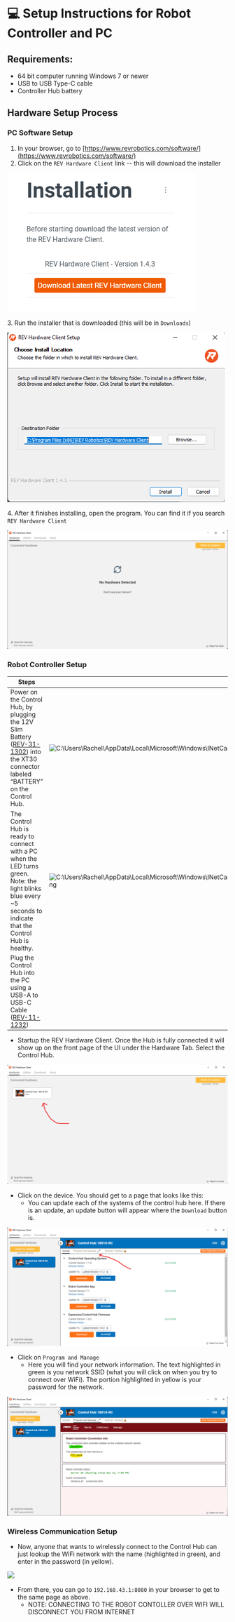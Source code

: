 # 💻 Setup Instructions for Robot Controller and PC

## Requirements:

* 64 bit computer running Windows 7 or newer
* USB to USB Type-C cable
* Controller Hub battery

## Hardware Setup Process

### PC Software Setup

1. In your browser, go to [https://www.revrobotics.com/software/](https://www.revrobotics.com/software/)
2. Click on the `REV Hardware Client` link -- this will download the installer

![](<.gitbook/assets/Screenshot 2022-07-15 134143 (2) (1).png>)

3\. Run the installer that is downloaded (this will be in `Downloads`)

![](<.gitbook/assets/Screenshot 2022-07-15 135021 (1) (1).png>)

4\. After it finishes installing, open the program. You can find it if you search `REV Hardware Client`&#x20;

![](<.gitbook/assets/Screenshot 2022-07-15 151104 (2) (2).png>)

### Robot Controller Setup

| Steps                                                                                                                                                                              |                                                                                                                                                                                          |
| ---------------------------------------------------------------------------------------------------------------------------------------------------------------------------------- | ---------------------------------------------------------------------------------------------------------------------------------------------------------------------------------------- |
| Power on the Control Hub, by plugging the 12V Slim Battery ([REV-31-1302](https://www.revrobotics.com/rev-31-1302/)) into the XT30 connector labeled “BATTERY” on the Control Hub. | ![C:\Users\Rachel\AppData\Local\Microsoft\Windows\INetCache\Content.Word\g20714.png](.gitbook/assets/assets\_ftc-control-system\_-m8mwlchiogumbehgdmq\_-m8n18ghm0emnjzrchez\_48.png)     |
| The Control Hub is ready to connect with a PC when the LED turns green. Note: the light blinks blue every \~5 seconds to indicate that the Control Hub is healthy.                 | ![C:\Users\Rachel\AppData\Local\Microsoft\Windows\INetCache\Content.Word\rect22073.png](.gitbook/assets/assets\_ftc-control-system\_-m8mwlchiogumbehgdmq\_-m8n18gicw6\_gms8bess\_49.png) |
| Plug the Control Hub into the PC using a USB-A to USB-C Cable ([REV-11-1232](https://www.revrobotics.com/rev-11-1232/))                                                            |                                                                                                                                                                                          |

* Startup the REV Hardware Client. Once the Hub is fully connected it will show up on the front page of the UI under the Hardware Tab. Select the Control Hub.

![Each device that is connected will be listed.](<.gitbook/assets/Screenshot 2022-07-15 153221 (2) (2).png>)

* Click on the device. You should get to a page that looks like this:
  * You can update each of the systems of the control hub here. If there is an update, an update button will appear where the `Download` button is.

![The 'Update' page.](<.gitbook/assets/Screenshot 2022-07-15 153554 (1).png>)

* Click on `Program and Manage`
  * Here you will find your network information. The text highlighted in green is you network SSID (what you will click on when you try to connect over WiFi). The portion highlighted in yellow is your password for the network.

![The 'Program and Manage' page.](<.gitbook/assets/Screenshot 2022-07-15 160944 (2).png>)

### Wireless Communication Setup

* Now, anyone that wants to wirelessly connect to the Control Hub can just lookup the WiFi network with the name (highlighted in green), and enter in the password (in yellow).

![](.gitbook/assets/Accessing%20RCC%20-%20opening%20available%20networks.svg)

* From there, you can go to `192.168.43.1:8080` in your browser to get to the same page as above.
  * NOTE: CONNECTING TO THE ROBOT CONTOLLER OVER WIFI WILL DISCONNECT YOU FROM INTERNET
